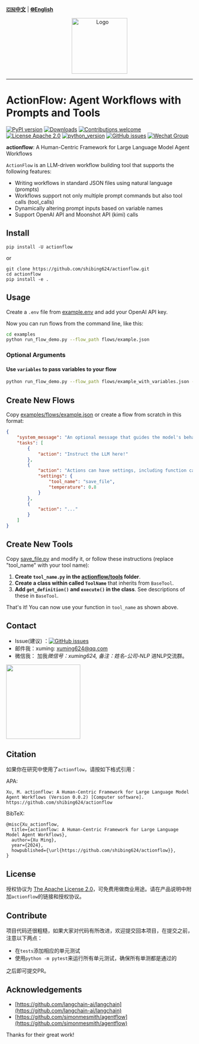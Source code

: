 [**🇨🇳中文**](https://github.com/shibing624/actionflow/blob/main/README.md) | [**🌐English**](https://github.com/shibing624/actionflow/blob/main/README_EN.md)

<div align="center">
  <a href="https://github.com/shibing624/actionflow">
    <img src="https://raw.githubusercontent.com/shibing624/actionflow/main/docs/logo.png" height="150" alt="Logo">
  </a>
</div>

-----------------

# ActionFlow: Agent Workflows with Prompts and Tools
[![PyPI version](https://badge.fury.io/py/actionflow.svg)](https://badge.fury.io/py/actionflow)
[![Downloads](https://static.pepy.tech/badge/actionflow)](https://pepy.tech/project/actionflow)
[![Contributions welcome](https://img.shields.io/badge/contributions-welcome-brightgreen.svg)](CONTRIBUTING.md)
[![License Apache 2.0](https://img.shields.io/badge/license-Apache%202.0-blue.svg)](LICENSE)
[![python_version](https://img.shields.io/badge/Python-3.5%2B-green.svg)](requirements.txt)
[![GitHub issues](https://img.shields.io/github/issues/shibing624/actionflow.svg)](https://github.com/shibing624/actionflow/issues)
[![Wechat Group](https://img.shields.io/badge/wechat-group-green.svg?logo=wechat)](#Contact)


**actionflow**: A Human-Centric Framework for Large Language Model Agent Workflows

`ActionFlow` is an LLM-driven workflow building tool that supports the following features:

- Writing workflows in standard JSON files using natural language (prompts)
- Workflows support not only multiple prompt commands but also tool calls (tool_calls)
- Dynamically altering prompt inputs based on variable names
- Support OpenAI API and Moonshot API (kimi) calls

## Install

```
pip install -U actionflow
```

or

```
git clone https://github.com/shibing624/actionflow.git
cd actionflow
pip install -e .
```

## Usage

Create a `.env` file from [example.env](https://github.com/shibing624/actionflow/blob/main/example.env) and add your OpenAI API key.

Now you can run flows from the command line, like this:
```bash
cd examples
python run_flow_demo.py --flow_path flows/example.json
```
### Optional Arguments

#### Use `variables` to pass variables to your flow

```bash
python run_flow_demo.py --flow_path flows/example_with_variables.json --variables 'market=college students' 'price_point=$50'
```


## Create New Flows

Copy [examples/flows/example.json](https://github.com/shibing624/actionflow/blob/main/examples/flows/example.json) or create a flow from scratch in this format:

```json
{
    "system_message": "An optional message that guides the model's behavior.",
    "tasks": [
        {
            "action": "Instruct the LLM here!"
        },
        {
            "action": "Actions can have settings, including function calls and temperature, like so:",
            "settings": {
                "tool_name": "save_file",
                "temperature": 0.8
            }
        },
        {
            "action": "..."
        }
    ]
}
```

## Create New Tools

Copy [save_file.py](https://github.com/shibing624/actionflow/blob/main/actionflow/tools/save_file.py) and modify it, or follow these instructions (replace "tool_name" with your tool name):

1. **Create `tool_name.py` in the [actionflow/tools](https://github.com/shibing624/actionflow/tree/main/actionflow/tools) folder**.
2. **Create a class within called `ToolName`** that inherits from `BaseTool`.
3. **Add `get_definition()` and `execute()` in the class**. See descriptions of these in `BaseTool`.

That's it! You can now use your function in `tool_name` as shown above. 

## Contact

- Issue(建议)
  ：[![GitHub issues](https://img.shields.io/github/issues/shibing624/actionflow.svg)](https://github.com/shibing624/actionflow/issues)
- 邮件我：xuming: xuming624@qq.com
- 微信我： 加我*微信号：xuming624, 备注：姓名-公司-NLP* 进NLP交流群。

<img src="https://github.com/shibing624/actionflow/blob/main/docs/wechat.jpeg" width="200" />

## Citation

如果你在研究中使用了`actionflow`，请按如下格式引用：

APA:

```
Xu, M. actionflow: A Human-Centric Framework for Large Language Model Agent Workflows (Version 0.0.2) [Computer software]. https://github.com/shibing624/actionflow
```

BibTeX:

```
@misc{Xu_actionflow,
  title={actionflow: A Human-Centric Framework for Large Language Model Agent Workflows},
  author={Xu Ming},
  year={2024},
  howpublished={\url{https://github.com/shibing624/actionflow}},
}
```

## License

授权协议为 [The Apache License 2.0](/LICENSE)，可免费用做商业用途。请在产品说明中附加`actionflow`的链接和授权协议。

## Contribute

项目代码还很粗糙，如果大家对代码有所改进，欢迎提交回本项目，在提交之前，注意以下两点：

- 在`tests`添加相应的单元测试
- 使用`python -m pytest`来运行所有单元测试，确保所有单测都是通过的

之后即可提交PR。

## Acknowledgements 

- [https://github.com/langchain-ai/langchain](https://github.com/langchain-ai/langchain)
- [https://github.com/simonmesmith/agentflow](https://github.com/simonmesmith/agentflow)

Thanks for their great work!

